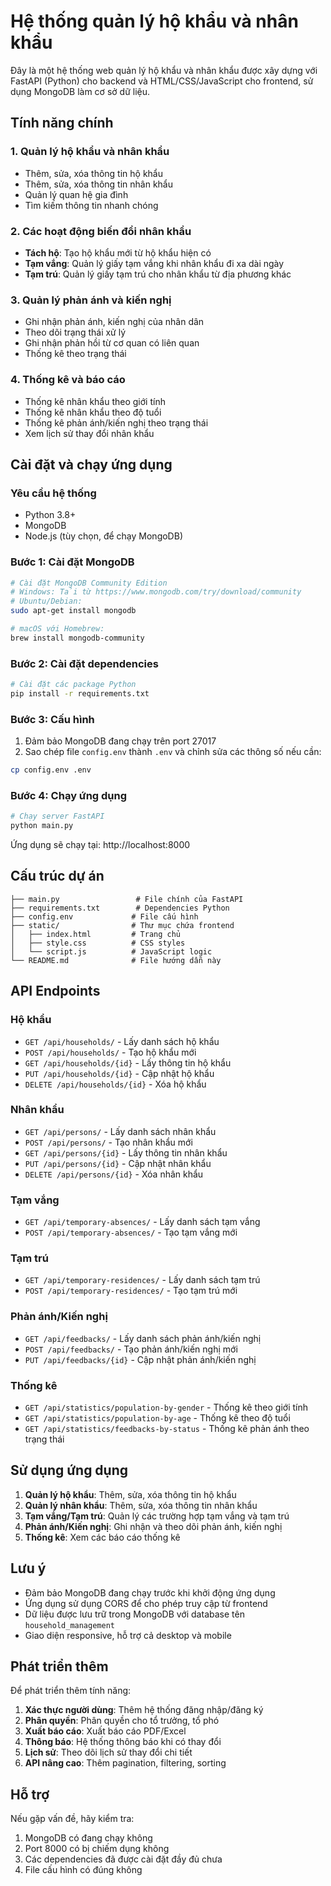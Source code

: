 # Hệ thống quản lý hộ khẩu và nhân khẩu

Đây là một hệ thống web quản lý hộ khẩu và nhân khẩu được xây dựng với FastAPI (Python) cho backend và HTML/CSS/JavaScript cho frontend, sử dụng MongoDB làm cơ sở dữ liệu.

## Tính năng chính

### 1. Quản lý hộ khẩu và nhân khẩu
- Thêm, sửa, xóa thông tin hộ khẩu
- Thêm, sửa, xóa thông tin nhân khẩu
- Quản lý quan hệ gia đình
- Tìm kiếm thông tin nhanh chóng

### 2. Các hoạt động biến đổi nhân khẩu
- **Tách hộ**: Tạo hộ khẩu mới từ hộ khẩu hiện có
- **Tạm vắng**: Quản lý giấy tạm vắng khi nhân khẩu đi xa dài ngày
- **Tạm trú**: Quản lý giấy tạm trú cho nhân khẩu từ địa phương khác

### 3. Quản lý phản ánh và kiến nghị
- Ghi nhận phản ánh, kiến nghị của nhân dân
- Theo dõi trạng thái xử lý
- Ghi nhận phản hồi từ cơ quan có liên quan
- Thống kê theo trạng thái

### 4. Thống kê và báo cáo
- Thống kê nhân khẩu theo giới tính
- Thống kê nhân khẩu theo độ tuổi
- Thống kê phản ánh/kiến nghị theo trạng thái
- Xem lịch sử thay đổi nhân khẩu

## Cài đặt và chạy ứng dụng

### Yêu cầu hệ thống
- Python 3.8+
- MongoDB
- Node.js (tùy chọn, để chạy MongoDB)

### Bước 1: Cài đặt MongoDB
```bash
# Cài đặt MongoDB Community Edition
# Windows: Tải từ https://www.mongodb.com/try/download/community
# Ubuntu/Debian:
sudo apt-get install mongodb

# macOS với Homebrew:
brew install mongodb-community
```

### Bước 2: Cài đặt dependencies
```bash
# Cài đặt các package Python
pip install -r requirements.txt
```

### Bước 3: Cấu hình
1. Đảm bảo MongoDB đang chạy trên port 27017
2. Sao chép file `config.env` thành `.env` và chỉnh sửa các thông số nếu cần:
```bash
cp config.env .env
```

### Bước 4: Chạy ứng dụng
```bash
# Chạy server FastAPI
python main.py
```

Ứng dụng sẽ chạy tại: http://localhost:8000

## Cấu trúc dự án

```
├── main.py                 # File chính của FastAPI
├── requirements.txt        # Dependencies Python
├── config.env             # File cấu hình
├── static/                # Thư mục chứa frontend
│   ├── index.html         # Trang chủ
│   ├── style.css          # CSS styles
│   └── script.js          # JavaScript logic
└── README.md              # File hướng dẫn này
```

## API Endpoints

### Hộ khẩu
- `GET /api/households/` - Lấy danh sách hộ khẩu
- `POST /api/households/` - Tạo hộ khẩu mới
- `GET /api/households/{id}` - Lấy thông tin hộ khẩu
- `PUT /api/households/{id}` - Cập nhật hộ khẩu
- `DELETE /api/households/{id}` - Xóa hộ khẩu

### Nhân khẩu
- `GET /api/persons/` - Lấy danh sách nhân khẩu
- `POST /api/persons/` - Tạo nhân khẩu mới
- `GET /api/persons/{id}` - Lấy thông tin nhân khẩu
- `PUT /api/persons/{id}` - Cập nhật nhân khẩu
- `DELETE /api/persons/{id}` - Xóa nhân khẩu

### Tạm vắng
- `GET /api/temporary-absences/` - Lấy danh sách tạm vắng
- `POST /api/temporary-absences/` - Tạo tạm vắng mới

### Tạm trú
- `GET /api/temporary-residences/` - Lấy danh sách tạm trú
- `POST /api/temporary-residences/` - Tạo tạm trú mới

### Phản ánh/Kiến nghị
- `GET /api/feedbacks/` - Lấy danh sách phản ánh/kiến nghị
- `POST /api/feedbacks/` - Tạo phản ánh/kiến nghị mới
- `PUT /api/feedbacks/{id}` - Cập nhật phản ánh/kiến nghị

### Thống kê
- `GET /api/statistics/population-by-gender` - Thống kê theo giới tính
- `GET /api/statistics/population-by-age` - Thống kê theo độ tuổi
- `GET /api/statistics/feedbacks-by-status` - Thống kê phản ánh theo trạng thái

## Sử dụng ứng dụng

1. **Quản lý hộ khẩu**: Thêm, sửa, xóa thông tin hộ khẩu
2. **Quản lý nhân khẩu**: Thêm, sửa, xóa thông tin nhân khẩu
3. **Tạm vắng/Tạm trú**: Quản lý các trường hợp tạm vắng và tạm trú
4. **Phản ánh/Kiến nghị**: Ghi nhận và theo dõi phản ánh, kiến nghị
5. **Thống kê**: Xem các báo cáo thống kê

## Lưu ý

- Đảm bảo MongoDB đang chạy trước khi khởi động ứng dụng
- Ứng dụng sử dụng CORS để cho phép truy cập từ frontend
- Dữ liệu được lưu trữ trong MongoDB với database tên `household_management`
- Giao diện responsive, hỗ trợ cả desktop và mobile

## Phát triển thêm

Để phát triển thêm tính năng:

1. **Xác thực người dùng**: Thêm hệ thống đăng nhập/đăng ký
2. **Phân quyền**: Phân quyền cho tổ trưởng, tổ phó
3. **Xuất báo cáo**: Xuất báo cáo PDF/Excel
4. **Thông báo**: Hệ thống thông báo khi có thay đổi
5. **Lịch sử**: Theo dõi lịch sử thay đổi chi tiết
6. **API nâng cao**: Thêm pagination, filtering, sorting

## Hỗ trợ

Nếu gặp vấn đề, hãy kiểm tra:
1. MongoDB có đang chạy không
2. Port 8000 có bị chiếm dụng không
3. Các dependencies đã được cài đặt đầy đủ chưa
4. File cấu hình có đúng không
